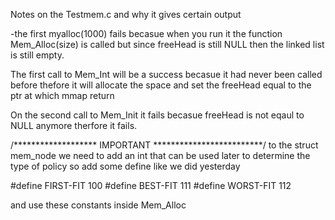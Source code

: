 Notes on the Testmem.c and why it gives certain output

-the first myalloc(1000) fails becasue when you run it the function 
Mem_Alloc(size) is called but since freeHead is still NULL then the 
linked list is still empty. 

The first call to Mem_Int will be a success becasue it had never been called before thefore it will allocate the space and set the freeHead 
equal to the ptr at which mmap return

On the second call to Mem_Init it fails becasue freeHead is not eqaul 
to NULL anymore therfore it fails. 

/******************* IMPORTANT *************************/
to the struct mem_node we need to add an int that can be used later to 
determine the type of policy
so add some define like we did yesterday

#define FIRST-FIT 100
#define BEST-FIT 111
#define WORST-FIT 112

and use these constants inside Mem_Alloc